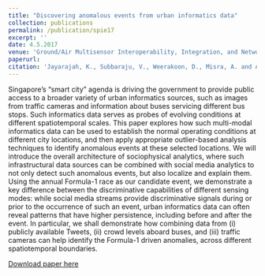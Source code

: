 ```yaml
---
title: "Discovering anomalous events from urban informatics data"
collection: publications
permalink: /publication/spie17
excerpt: ''
date: 4.5.2017
venue: 'Ground/Air Multisensor Interoperability, Integration, and Networking for Persistent ISR VIII'
paperurl: 
citation: 'Jayarajah, K., Subbaraju, V., Weerakoon, D., Misra, A. and Athaide, N., 2017, May. Discovering anomalous events from urban informatics data. In Ground/Air Multisensor Interoperability, Integration, and Networking for Persistent ISR VIII (Vol. 10190, pp. 70-83). SPIE.'
---
```

Singapore’s “smart city” agenda is driving the government to provide public access to a broader variety of
urban informatics sources, such as images from traffic cameras and information about buses servicing different
bus stops. Such informatics data serves as probes of evolving conditions at different spatiotemporal scales.
This paper explores how such multi-modal informatics data can be used to establish the normal operating
conditions at different city locations, and then apply appropriate outlier-based analysis techniques to identify anomalous events at these selected locations. We will introduce the overall architecture of sociophysical analytics, where such infrastructural data sources can be combined with social media analytics to not only detect such anomalous events, but also localize and explain them. Using the annual Formula-1 race as our candidate event, we demonstrate a key difference between the discriminative capabilities of different sensing modes: while social media streams provide discriminative signals during or prior to the occurrence of such an event, urban informatics data can often reveal patterns that have higher persistence, including before and after the event. In particular, we shall demonstrate how combining data from (i) publicly available Tweets,
(ii) crowd levels aboard buses, and (iii) traffic cameras can help identify the Formula-1 driven anomalies,
across different spatiotemporal boundaries.

[Download paper here](https://ink.library.smu.edu.sg/cgi/viewcontent.cgi?article=4820&context=sis_research)

<!-- Recommended citation: Weerakoon, D., Subbaraju, V., Tran, T. and Misra, A., 2022. Cosm2ic: Optimizing real-time multi-modal instruction comprehension. IEEE Robotics and Automation Letters, 7(4), pp.10697-10704. -->